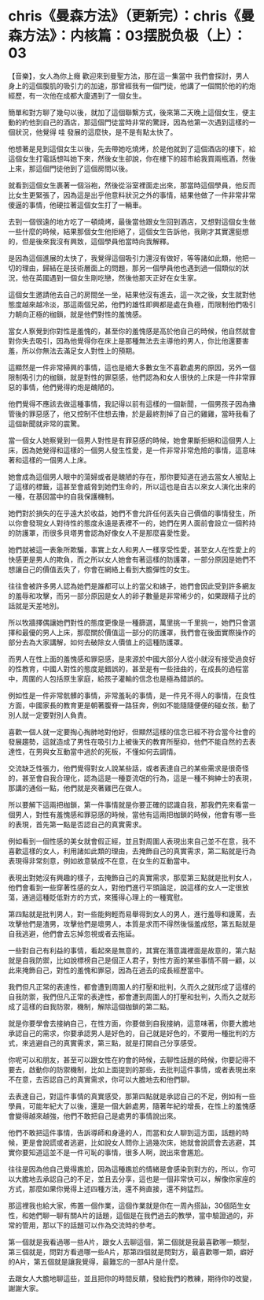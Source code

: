 # chris《曼森方法》（更新完）：chris《曼森方法》：内核篇：03摆脱负极（上）：03

【音樂】，女人為你上癮 歡迎來到曼聖方法，那在這一集當中 我們會探討，男人身上的這個腹肌的吸引力的加速，那曾經我有一個門徒，他講了一個關於他的約炮經歷，有一次他在成都大廈遇到了一個女生。

簡單和對方聊了幾句以後，就加了這個聯繫方式，後來第二天晚上這個女生，便主動的約他到自己的酒店，那這個門徒當時非常的驚訝，因為他第一次遇到這樣的一個狀況，他覺得 哇 發展的這麼快，是不是有點太快了。

他想著是見到這個女生以後，先去帶她吃燒烤，於是他就到了這個酒店的樓下，給這個女生打電話想叫她下來，然後女生卻說，你在樓下的超市給我買兩瓶酒，然後上來，那這個門徒他到了這個房間以後。

就看到這個女生裹著一個浴袍，然後從浴室裡面走出來，那當時這個學員，他反而比女生更緊張了，因為這是出乎他意料狀況之外的事情，結果他做了一件非常非常傻逼的事情，他硬拉著這個女生打了一輛車。

去到一個很遠的地方吃了一頓燒烤，最後當他跟女生回到酒店，又想對這個女生做一些什麼的時候，結果那個女生他拒絕了，這個女生告訴他，我剛才其實還挺想的，但是後來我沒有興致，這個學員他當時向我解釋。

是因為這個進展的太快了，我覺得這個吸引力還沒有做好，等等諸如此類，他把一切的理由，歸結在是技術層面上的問題，那另一個學員他也遇到過一個類似的狀況，他在英國遇到一個女生剛吃戀，然後他那天正好在女生家。

這個女生邀請他去自己的房間坐一坐，結果他沒有進去，這一次之後，女生就對他態度越來越冷淡，那這兩個兄弟，他們的雄性即興都是處在負極，而限制他們吸引力朝向正極的枷鎖，就是他們對性的羞愧感。

當女人察覺到你對性是羞愧的，甚至你的羞愧感是高於他自己的時候，他自然就會對你失去吸引，因為他覺得你在床上是那種無法去主導他的男人，你比他還要害羞，所以你無法去滿足女人對性上的預期。

這顯然是一件非常掃興的事情，這也是絕大多數女生不喜歡處男的原因，另外一個限制吸引力的枷鎖，就是對性的罪惡感，他們認為和女人很快的上床是一件非常罪惡的事情，他們覺得約炮是醜陋的。

他們覺得不應該去做這種事情，我記得以前有這樣的一個新聞，一個男孩子因為擼管後的罪惡感了，他又控制不住想去擼，於是最終割掉了自己的雞雞，當時我看了這個新聞就非常的震驚。

當一個女人她察覺到一個男人對性是有罪惡感的時候，她會果斷拒絕和這個男人上床，因為她覺得和這樣的一個男人發生性愛，是一件非常非常危險的事情，這意味著和這樣的一個男人上床。

她會成為這個男人眼中的蕩婦或者是醜陋的存在，那你要知道在過去當女人被貼上了這樣的標籤，這甚至會威脅到她們生命的，所以這也是自古以來女人演化出來的一種，在基因當中的自我保護機制。

她們對於損失的在乎遠大於收益，她們不會允許任何丟失自己價值的事情發生，所以你會發現女人對待性的態度永遠是表裡不一的，她們在男人面前會設立一個矜持的防護罩，而很多貝塔男會認為好像女人不是那麼喜愛性愛。

她們就被這一表象所欺騙，事實上女人和男人一樣享受性愛，甚至女人在性愛上的快感更是男人的欺負，而之所以女人她會有著這樣的防護罩，一部分原因是她們不想讓自己的價值丟失了，你會在網絡上看到大膽彈性的女生。

往往會被許多男人認為她們是誰都可以上的當父和婊子，她們會因此受到許多網友的羞辱和攻擊，而另一部分原因是女人的卵子數量是非常稀少的，如果跟精子比的話就是天差地別。

所以牧牆擇偶讓她們對性的態度更像是一種篩選，萬里挑一千里挑一，她們只會選擇和最優的男人上床，那麼關於價值這一部分的防護罩，我們會在後面實際操作的部分去為大家講解，如何去破除女人價值上的這種防護罩。

而男人在性上面的羞愧感和罪惡感，是來源於中國大部分人從小就沒有接受過良好的性教育，中國人對性的態度是錯誤的，甚至是有一些扭曲的，在成長的過程當中，周圍的人包括原生家庭，給孩子灌輸的信念也是極為錯誤的。

例如性是一件非常骯髒的事情，非常羞恥的事情，是一件見不得人的事情，在良性方面，中國家長的教育更是朝著腹脊一路狂奔，例如不能隨隨便便的碰女孩，動了別人就一定要對別人負責。

喜歡一個人就一定要掏心掏肺地對他好，但顯然這樣的信念已經不符合當今社會的發展趨勢，這就造成了男性在吸引力上被後天的教育所壓抑，他們不能自然的去表達性，在男與女互動當中過於的死板，不懂如何去調情。

交流缺乏性張力，他們覺得對女人說某些話，或者表達自己的某些需求是很奇怪的，甚至會自我合理化，認為這是一種耍流氓的行為，這是一種不夠紳士的表現，那講的通俗一點，他們就是夾著雞巴在做人。

所以要解下這兩把枷鎖，第一件事情就是你要正確的認識自我，那我們先來看當一個男人，對性有羞愧感和罪惡感的時候，當他有這兩把枷鎖的時候，他會有哪一些的表現，首先第一點是否認自己的真實需求。

例如看到一個性感的美女就會假正經，並且對周圍人表現出來自己並不在意，我不喜歡這樣的女人，利用諸如此類的理由，去掩飾自己的真實需求，第二點就是行為表現得非常刻意，例如故意裝成不在意，在女生的互動當中。

表現出對她沒有興趣的樣子，去掩飾自己的真實需求，那麼第三點就是批判女人，他們會看到一些穿著性感的女人，對他們進行平頭論足，說這樣的女人一定很放蕩，通過這種貶低對方的方式，來獲得心理上的一種寬慰。

第四點就是批判男人，對一些能夠輕而易舉得到女人的男人，進行羞辱和謾罵，去攻擊他們是渣男，攻擊他們是壞男人，本質是求而不得然後惱羞成怒，第五點就是自我逃避，他們會去忘掉忽視或者去拖延。

一些對自己有利益的事情，看起來是無意的，其實在潛意識裡面是故意的，第六點就是自我防禦，比如說標榜自己是個正人君子，對性方面的某些事情不屑一顧，以此來掩飾自己，對性的羞愧和罪惡，因為在過去的成長經歷當中。

我們但凡正常的表達性，都會遭到周圍人的打壓和批判，久而久之就形成了這樣的自我防禦，我們但凡正常的表達性，都會遭到周圍人的打壓和批判，久而久之就形成了這樣的自我防禦，機制，解除這個枷鎖的第二點。

就是你要學會去接納自己，在性方面，你要做到自我接納，這意味著，你要大膽地承認自己的需求，你要承認男人是好色的，自己就是好色的，不要用一種批判的方式，來逃避自己的真實需求，第三點，就是打開自己分享感受。

你呢可以和朋友，甚至可以跟女性在約會的時候，去聊性話題的時候，你要記得不要去，啟動你的防禦機制，比如上面提到的那些，去批判這件事情，或者表現出來不在意，去否認自己的真實需求，你可以大膽地去和他們聊。

去表達自己，對這件事情的真實感受，那第四點就是承認自己的不足，例如有一些學員，可能年紀大了以後，還是一個大齡處男，隨著年紀的增長，在性上的羞愧感會變得越來越強，他們不敢把自己是處男的事情說出來。

他們不敢把這件事情，告訴導師和身邊的人，而當和女人聊到這方面，話題的時候，更是會說謊或者逃避，比如說女人問你上過幾次床，她就會說謊會去逃避，其實你要知道這並不是一件可恥的事情，很多人啊，說出來會尷尬。

往往是因為他自己覺得尷尬，因為這種尷尬的情緒是會感染到對方的，所以，你可以大膽地去承認自己的不足，並且去分享，這也是一個非常快可以，解像你家座的方式，那麼如果你覺得上述四種方法，還不夠直接，還不夠猛烈。

那這裡我也給大家，佈置一個作業，這個作業就是你在一周內搭訕，30個陌生女性，和她們聊一聊有關A片的話題，這個是在我們過去的教學，當中驗證過的，非常的管用，那以下的話題可以作為交流時的參考。

第一個就是我看過哪一些A片，跟女人去聊這個，第二個就是我最喜歡哪一類型，第三個就是，問對方看過哪一些A片，那第四個就是問對方，最喜歡哪一類，癖好的A片，第五個就是讓我覺得，最難忘的一部A片是什麼。

去跟女人大膽地聊這些，並且把你的時間反饋，發給我們的教練，期待你的改變，謝謝大家。